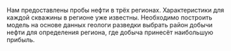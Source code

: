 Нам предоставлены пробы нефти в трёх регионах. Характеристики для каждой скважины в регионе уже известны. Необходимо построить модель на основе данных геологи разведки выбрать район добычи нефти для определения региона, где добыча принесёт наибольшую прибыль.
